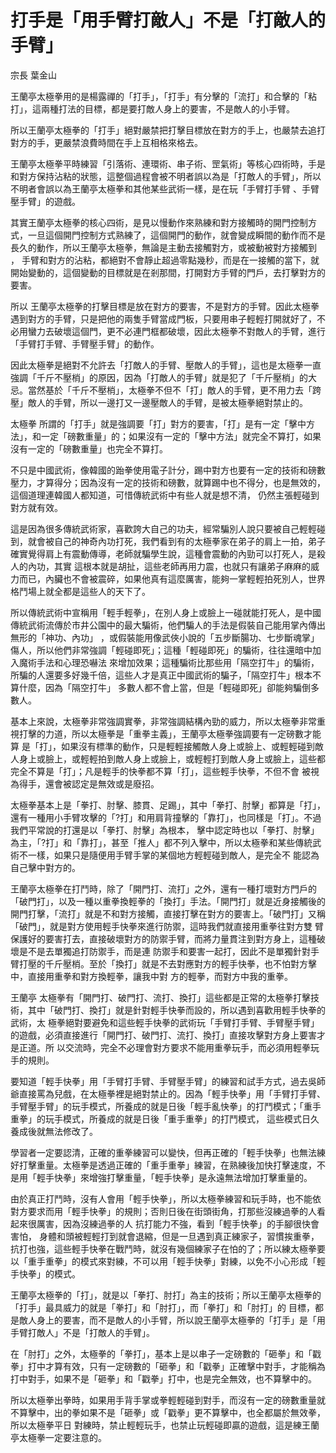 # 打手是「用手臂打敵人」不是「打敵人的手臂」

宗長
葉金山

王蘭亭太極拳用的是楊露禪的「打手」，「打手」有分擊的「流打」和合擊的「粘打」，這兩種打法的目標，都是要打敵人身上的要害，不是敵人的小手臂。

所以王蘭亭太極拳的「打手」絕對嚴禁把打擊目標放在對方的手上，也嚴禁去追打對方的手，更嚴禁浪費時間在手上互相格來格去。

王蘭亭太極拳平時練習「引落術、連環術、串子術、罡氣術」等核心四術時，手是和對方保持沾粘的狀態，這整個過程會被不明者誤以為是「打敵人的手臂」，所以不明者會誤以為王蘭亭太極拳和其他某些武術一樣，是在玩「手臂打手臂 、手臂壓手臂」的遊戲。

其實王蘭亭太極拳的核心四術，是見以慢動作來熟練和對方接觸時的開門控制方式，一旦這個開門控制方式熟練了，這個開門的動作，就會變成瞬間的動作而不是長久的動作，所以王蘭亭太極拳，無論是主動去接觸對方，或被動被對方接觸到 ， 手臂和對方的沾粘，都絕對不會靜止超過零點幾秒，而是在一接觸的當下，就開始變動的，這個變動的目標就是在剎那間，打開對方手臂的門戶，去打擊對方的要害。

所以 王蘭亭太極拳的打擊目標是放在對方的要害，不是對方的手臂。因此太極拳遇到對方的手臂，只是把他的兩隻手臂當成門板，只要用串子輕輕打開就好了，不必用蠻力去破壞這個門，更不必連門框都破壞，因此太極拳不對敵人的手臂，進行「手臂打手臂、手臂壓手臂」的動作。

因此太極拳是絕對不允許去「打敵人的手臂、壓敵人的手臂」，這也是太極拳一直強調「千斤不壓梢」的原因，因為「打敵人的手臂」就是犯了「千斤壓梢」的大 忌。當然基於「千斤不壓梢」，太極拳不但不「打」敵人的手臂，更不用力去「跨壓」敵人的手臂，所以一邊打又一邊壓敵人的手臂，是被太極拳絕對禁止的。

太極拳 所謂的「打手」就是強調要「打」對方的要害，「打」是有一定「擊中方法」，和一定「磅數重量」的；如果沒有一定的「擊中方法」就完全不算打，如果沒有一定的「磅數重量」也完全不算打。

不只是中國武術，像韓國的跆拳使用電子計分，踢中對方也要有一定的技術和磅數壓力，才算得分；因為沒有一定的技術和磅數，就算踢中也不得分，也是無效的，這個道理連韓國人都知道，可惜傳統武術中有些人就是想不清， 仍然主張輕碰到對方就有效。

這是因為很多傳統武術家，喜歡誇大自己的功夫，經常騙別人說只要被自己輕輕碰到，就會被自己的神奇內功打死，我們看到有的太極拳家在弟子的肩上一拍，弟子確實覺得肩上有震動傳導，老師就騙學生說，這種會震動的內勁可以打死人，是殺人的內功，其實 這根本就是胡扯，這些老師再用力震，也就只有讓弟子麻麻的威力而已，內臟也不會被震碎，如果他真有這麼厲害，能夠一掌輕輕拍死別人，世界格鬥場上就全都是這些人的天下了。

所以傳統武術中宣稱用「輕手輕拳」，在別人身上或臉上一碰就能打死人，是中國傳統武術流傳於市井公園中的最大騙術，他們騙人的手法是假裝自己能用掌內傳出 無形的「神功、內功」 ，或假裝能用像武俠小說的「五步斷腸功、七步斷魂掌」傷人，所以他們非常強調「輕碰即死」；這種「輕碰即死」的騙術，往往還暗中加入魔術手法和心理恐嚇法 來增加效果；這種騙術比那些用「隔空打牛」的騙術，所騙的人還要多好幾千倍，這些人才是真正中國武術的騙子，「隔空打牛」根本不算什麼，因為「隔空打牛」 多數人都不會上當，但是「輕碰即死」卻能夠騙倒多數人。

基本上來說，太極拳非常強調實拳，非常強調結構內勁的威力，所以太極拳非常重視打擊的力道，所以太極拳是「重拳主義」，王蘭亭太極拳強調要有一定磅數才能算 是「打」，如果沒有標準的動作，只是輕輕接觸敵人身上或臉上、或輕輕碰到敵人身上或臉上，或輕輕拍到敵人身上或臉上，或輕輕打到敵人身上或臉上，這些都完全不算是「打」；凡是輕手的快拳都不算「打」，這些輕手快拳，不但不會 被視為得手，還會被認定是無效或是廢招。

太極拳基本上是「拳打、肘擊、膝貫、足踢」，其中「拳打、肘擊」都算是「打」，還有一種用小手臂攻擊的「?打」和用肩背撞擊的「靠打」，也同樣是「打」。不過我們平常說的打還是以「拳打、肘擊」為根本， 擊中認定時也以「拳打、肘擊」為主，「?打」和「靠打」，甚至「推人」都不列入擊中，所以太極拳和某些傳統武術不一樣，如果只是隨便用手臂手掌的某個地方輕輕碰到敵人，是完全不 能認為自己擊中對方的。

王蘭亭太極拳在打鬥時，除了「開門打、流打」之外，還有一種打壞對方門戶的「破門打」，以及一種以重拳換輕拳的「換打」手法。「開門打」就是近身接觸後的 開門打擊，「流打」就是不和對方接觸，直接打擊在對方的要害上。「破門打」又稱「破門」，就是對方使用輕手快拳來進行防禦，這時我們就直接用重拳往對方雙 臂保護好的要害打去，直接破壞對方的防禦手臂，而將力量貫注到對方身上，這種破壞是不是去單獨追打防禦手，而是連 防禦手和要害一起打，因此不是單獨針對手臂打壓的千斤壓梢。至於「換打」就是不去對應對方的輕手快拳，也不怕對方擊中，直接用重拳和對方換輕拳，讓我中對 方的輕拳，而對方中我的重拳。

王蘭亭 太極拳有「開門打、破門打、流打、換打」這些都是正常的太極拳打擊技術，其中「破門打、換打」就是針對輕手快拳而設的，所以遇到喜歡用輕手快拳的武術，太 極拳絕對要避免和這些輕手快拳的武術玩「手臂打手臂、手臂壓手臂」的遊戲，必須直接進行「開門打、破門打、流打、換打」直接攻擊對方身上要害才是正道。所 以交流時，完全不必理會對方要求不能用重拳玩手，而必須用輕拳玩手的規則。

要知道「輕手快拳」用「手臂打手臂、手臂壓手臂」的練習和試手方式，過去吳師爺直接罵為兒戲，在太極拳裡是絕對禁止的。因為「輕手快拳」用「手臂打手臂、 手臂壓手臂」的玩手模式，所養成的就是日後「輕手亂快拳」的打鬥模式；「重手重拳」的玩手模式，所養成的就是日後「重手重拳」的打鬥模式， 這些模式日久養成後就無法修改了。

學習者一定要認清，正確的重拳練習可以變快，但再正確的「輕手快拳」也無法練 好打擊重量。太極拳是透過正確的「重手重拳」練習，在熟練後加快打擊速度，不是用「輕手快拳」來增強打擊重量，「輕手快拳」是永遠無法增加打擊重量的。

由於真正打鬥時，沒有人會用「輕手快拳」，所以太極拳練習和玩手時，也不能依對方要求而用「輕手快拳」的規則；否則日後在街頭街角，打那些沒練過拳的人看起來很厲害，因為沒練過拳的人 抗打能力不強，看到「輕手快拳」的手腳很快會害怕， 身體和頭被輕輕打到就會退縮，但是一旦遇到真正練家子，習慣挨重拳，抗打也強，這些輕手快拳在戰鬥時，就沒有幾個練家子在怕的了；所以練太極拳要以「重手重拳」的模式來對練，不可以用「輕手快拳」對練，以免不小心形成「輕手快拳」的模式。

王蘭亭太極拳的「打」，就是以「拳打、肘打」為主的技術；所以王蘭亭太極拳的「打手」最具威力的就是「拳打」和「肘打」，而「拳打」和「肘打」的 目標，都是敵人身上的要害，而不是敵人的小手臂，所以說王蘭亭太極拳的「打手」是「用手臂打敵人」不是「打敵人的手臂」。

在「肘打」之外，太極拳的「拳打」，基本上是以串子一定磅數的「砸拳」和「戳拳」打中才算有效，只有一定磅數的「砸拳」和「戳拳」正確擊中對手，才能稱為打中對手，如果不是「砸拳」和「戳拳」打中，也是完全無效，也不算擊中的。

所以太極拳出拳時，如果用手背手掌或拳輕輕碰到對手，而沒有一定的磅數重量就不算擊中，出的拳如果不是「砸拳」或「戳拳」更不算擊中，也全都屬於無效拳，所以太極拳平日 對練時，禁止輕輕玩手，也禁止玩輕碰即贏的遊戲，這是練王蘭亭太極拳一定要注意的。